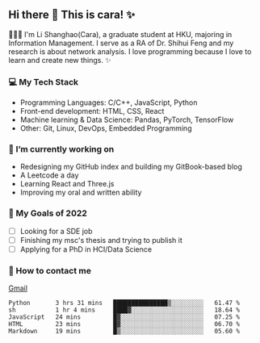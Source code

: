 ## Hi there 👋 This is cara! ✨

👩🏻‍💻 I'm Li Shanghao(Cara), a graduate student at HKU, majoring in Information Management. I serve as a RA of Dr. Shihui Feng and my research is about network analysis. I love programming because I love to learn and create new things. ✨


### 💻 My Tech Stack

- Programming Languages: C/C++, JavaScript, Python
- Front-end development: HTML, CSS, React
- Machine learning & Data Science: Pandas, PyTorch, TensorFlow
- Other: Git, Linux, DevOps, Embedded Programming

### 🌱 I’m currently working on

- Redesigning  my GitHub index and building my GitBook-based blog
- A Leetcode a day 
- Learning React and Three.js 
- Improving my oral and written ability

### 🎯 My Goals of 2022

- [ ] Looking for a SDE job 
- [ ] Finishing my msc's thesis and trying to publish it
- [ ] Applying for a PhD in HCI/Data Science 

### 📮 How to contact me

[Gmail](lshcara@gmail.com)

<!--START_SECTION:waka-->
```text
Python       3 hrs 31 mins   ███████████████▒░░░░░░░░░   61.47 % 
sh           1 hr 4 mins     ████▓░░░░░░░░░░░░░░░░░░░░   18.64 % 
JavaScript   24 mins         █▓░░░░░░░░░░░░░░░░░░░░░░░   07.25 % 
HTML         23 mins         █▓░░░░░░░░░░░░░░░░░░░░░░░   06.70 % 
Markdown     19 mins         █▒░░░░░░░░░░░░░░░░░░░░░░░   05.60 % 
```
<!--END_SECTION:waka-->
